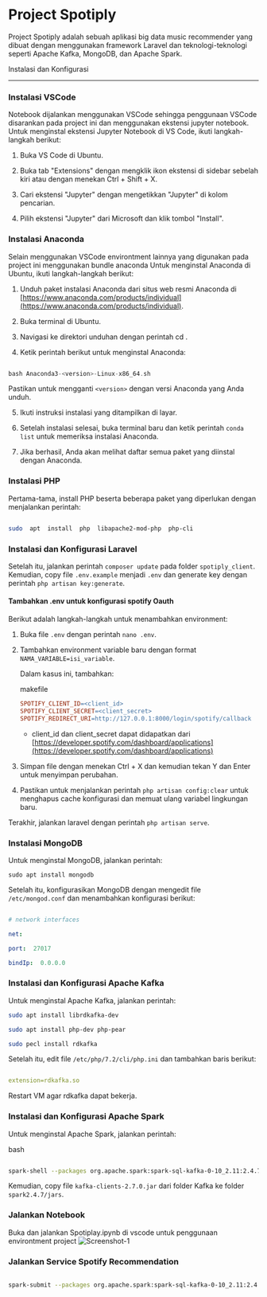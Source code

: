 
# Project Spotiply

Project Spotiply adalah sebuah aplikasi big data music recommender yang dibuat dengan menggunakan framework Laravel dan teknologi-teknologi seperti Apache Kafka, MongoDB, dan Apache Spark.

Instalasi dan Konfigurasi

-------------------------
### Instalasi VSCode
Notebook dijalankan menggunakan VSCode sehingga penggunaan VSCode disarankan pada project ini dan menggunakan ekstensi jupyter notebook.
Untuk menginstal ekstensi Jupyter Notebook di VS Code, ikuti langkah-langkah berikut:

1.  Buka VS Code di Ubuntu.
    
2.  Buka tab "Extensions" dengan mengklik ikon ekstensi di sidebar sebelah kiri atau dengan menekan Ctrl + Shift + X.
    
3.  Cari ekstensi "Jupyter" dengan mengetikkan "Jupyter" di kolom pencarian.
    
4.  Pilih ekstensi "Jupyter" dari Microsoft dan klik tombol "Install".

### Instalasi Anaconda
 Selain menggunakan VSCode environtment lainnya yang digunakan pada project ini menggunakan bundle anaconda
Untuk menginstal Anaconda di Ubuntu, ikuti langkah-langkah berikut:


1. Unduh paket instalasi Anaconda dari situs web resmi Anaconda di [https://www.anaconda.com/products/individual](https://www.anaconda.com/products/individual).

2. Buka terminal di Ubuntu.

3. Navigasi ke direktori unduhan dengan perintah cd <path-to-downloads-folder>.

4. Ketik perintah berikut untuk menginstal Anaconda:


```php

bash Anaconda3-<version>-Linux-x86_64.sh

```

Pastikan untuk mengganti `<version>` dengan versi Anaconda yang Anda unduh.

5. Ikuti instruksi instalasi yang ditampilkan di layar.

6. Setelah instalasi selesai, buka terminal baru dan ketik perintah `conda list` untuk memeriksa instalasi Anaconda.

7. Jika berhasil, Anda akan melihat daftar semua paket yang diinstal dengan Anaconda.

### Instalasi PHP

  

Pertama-tama, install PHP beserta beberapa paket yang diperlukan dengan menjalankan perintah:
  

```bash

sudo  apt  install  php  libapache2-mod-php  php-cli

```

  

### Instalasi dan Konfigurasi Laravel

  

Setelah itu, jalankan perintah `composer update` pada folder `spotiply_client`. Kemudian, copy file `.env.example` menjadi `.env` dan generate key dengan perintah `php artisan key:generate`. 

#### Tambahkan .env untuk konfigurasi spotify Oauth

Berikut adalah langkah-langkah untuk menambahkan environment:

    
1.  Buka file `.env` dengan perintah `nano .env`.
    
2.  Tambahkan environment variable baru dengan format `NAMA_VARIABLE=isi_variable`.
    
    Dalam kasus ini, tambahkan:
    
    makefile
    
    ```makefile
    SPOTIFY_CLIENT_ID=<client_id>
    SPOTIFY_CLIENT_SECRET=<client_secret>
    SPOTIFY_REDIRECT_URI=http://127.0.0.1:8000/login/spotify/callback
    ```

    * client_id dan client_secret dapat didapatkan dari [https://developer.spotify.com/dashboard/applications](https://developer.spotify.com/dashboard/applications)
    
3.  Simpan file dengan menekan Ctrl + X dan kemudian tekan Y dan Enter untuk menyimpan perubahan.
    
4.  Pastikan untuk menjalankan perintah `php artisan config:clear` untuk menghapus cache konfigurasi dan memuat ulang variabel lingkungan baru.

Terakhir, jalankan laravel dengan perintah `php artisan serve`.  

### Instalasi MongoDB

  

Untuk menginstal MongoDB, jalankan perintah:

  

`sudo apt install mongodb`

  

Setelah itu, konfigurasikan MongoDB dengan mengedit file `/etc/mongod.conf` dan menambahkan konfigurasi berikut:

  

  

```yaml

# network interfaces

net:

port:  27017

bindIp:  0.0.0.0

```

  

### Instalasi dan Konfigurasi Apache Kafka

  

Untuk menginstal Apache Kafka, jalankan perintah:

  

```bash
sudo apt install librdkafka-dev 

sudo apt install php-dev php-pear 

sudo pecl install rdkafka
```

  

Setelah itu, edit file `/etc/php/7.2/cli/php.ini` dan tambahkan baris berikut:

  

```yaml

extension=rdkafka.so

```

  

Restart VM agar rdkafka dapat bekerja.

  

### Instalasi dan Konfigurasi Apache Spark

  

Untuk menginstal Apache Spark, jalankan perintah:

  

bash

  

```bash

spark-shell --packages org.apache.spark:spark-sql-kafka-0-10_2.11:2.4.7, org.mongodb.spark:mongo-spark-connector_2.11:2.4.1

```

  

Kemudian, copy file `kafka-clients-2.7.0.jar` dari folder Kafka ke folder `spark2.4.7/jars`.

### Jalankan Notebook
Buka dan jalankan Spotiplay.ipynb di vscode untuk penggunaan environtment project
<img src="https://i.ibb.co/Lx4VBKZ/Screenshot-1.jpg" alt="Screenshot-1" border="0">


### Jalankan Service Spotify Recommendation
```bash

spark-submit --packages org.apache.spark:spark-sql-kafka-0-10_2.11:2.4.7, org.mongodb.spark:mongo-spark-connector_2.11:2.4.1 production.py

```

```